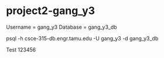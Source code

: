 # project2-gang_y3

Username = gang_y3
Database = gang_y3_db 

psql -h csce-315-db.engr.tamu.edu -U gang_y3 -d gang_y3_db

Test 123456